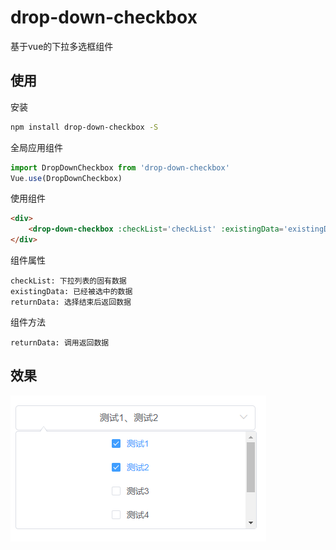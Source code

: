 # drop-down-checkbox

基于vue的下拉多选框组件

## 使用

安装
``` bash
npm install drop-down-checkbox -S
```

全局应用组件
``` javascript
import DropDownCheckbox from 'drop-down-checkbox'
Vue.use(DropDownCheckbox)
```

使用组件
``` html
<div>
    <drop-down-checkbox :checkList='checkList' :existingData='existingData' @returnData='getData'/>
</div>
```

组件属性
```
checkList: 下拉列表的固有数据
existingData: 已经被选中的数据
returnData: 选择结束后返回数据
```

组件方法 
```
returnData: 调用返回数据
```

## 效果
![image](https://raw.githubusercontent.com/cgj0914/drop-down-checkbox/master/checkboxImg.jpg)
